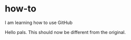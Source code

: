 # how-to
I am learning how to use GitHub

Hello pals. This should now be different from the original.
